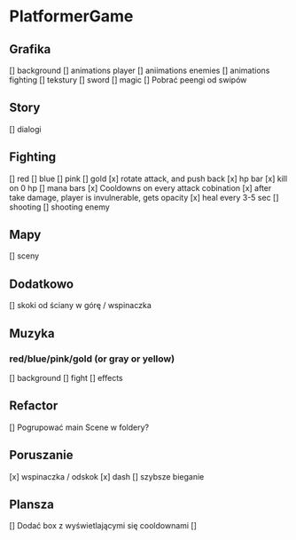 # PlatformerGame

## Grafika

[] background
[] animations player
[] aniimations enemies
[] animations fighting
[] tekstury
[] sword
[] magic
[] Pobrać peengi od swipów

## Story

[] dialogi

## Fighting

[] red
[] blue
[] pink
[] gold
[x] rotate attack, and push back
[x] hp bar
[x] kill on 0 hp
[] mana bars
[x] Cooldowns on every attack cobination
[x] after take damage, player is invulnerable, gets opacity
[x] heal every 3-5 sec
[] shooting
[] shooting enemy

## Mapy

[] sceny

## Dodatkowo

[] skoki od ściany w górę / wspinaczka

## Muzyka

### red/blue/pink/gold (or gray or yellow)

[] background
[] fight
[] effects

## Refactor

[] Pogrupować main Scene w foldery?

## Poruszanie

[x] wspinaczka / odskok
[x] dash
[] szybsze bieganie

## Plansza

[] Dodać box z wyświetlającymi się cooldownami
[]
